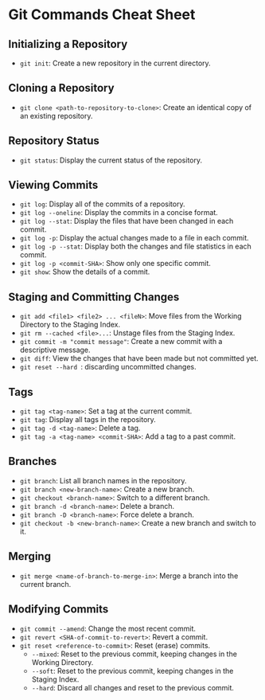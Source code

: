 # Git Commands Cheat Sheet

## Initializing a Repository

- `git init`: Create a new repository in the current directory.

## Cloning a Repository

- `git clone <path-to-repository-to-clone>`: Create an identical copy of an existing repository.

## Repository Status

- `git status`: Display the current status of the repository.

## Viewing Commits

- `git log`: Display all of the commits of a repository.
- `git log --oneline`: Display the commits in a concise format.
- `git log --stat`: Display the files that have been changed in each commit.
- `git log -p`: Display the actual changes made to a file in each commit.
- `git log -p --stat`: Display both the changes and file statistics in each commit.
- `git log -p <commit-SHA>`: Show only one specific commit.
- `git show`: Show the details of a commit.

## Staging and Committing Changes

- `git add <file1> <file2> ... <fileN>`: Move files from the Working Directory to the Staging Index.
- `git rm --cached <file>...`: Unstage files from the Staging Index.
- `git commit -m "commit message"`: Create a new commit with a descriptive message.
- `git diff`: View the changes that have been made but not committed yet.
- `git reset --hard `: discarding uncommitted changes.

## Tags

- `git tag <tag-name>`: Set a tag at the current commit.
- `git tag`: Display all tags in the repository.
- `git tag -d <tag-name>`: Delete a tag.
- `git tag -a <tag-name> <commit-SHA>`: Add a tag to a past commit.

## Branches

- `git branch`: List all branch names in the repository.
- `git branch <new-branch-name>`: Create a new branch.
- `git checkout <branch-name>`: Switch to a different branch.
- `git branch -d <branch-name>`: Delete a branch.
- `git branch -D <branch-name>`: Force delete a branch.
- `git checkout -b <new-branch-name>`: Create a new branch and switch to it.

## Merging

- `git merge <name-of-branch-to-merge-in>`: Merge a branch into the current branch.

## Modifying Commits

- `git commit --amend`: Change the most recent commit.
- `git revert <SHA-of-commit-to-revert>`: Revert a commit.
- `git reset <reference-to-commit>`: Reset (erase) commits.
  - `--mixed`: Reset to the previous commit, keeping changes in the Working Directory.
  - `--soft`: Reset to the previous commit, keeping changes in the Staging Index.
  - `--hard`: Discard all changes and reset to the previous commit.

